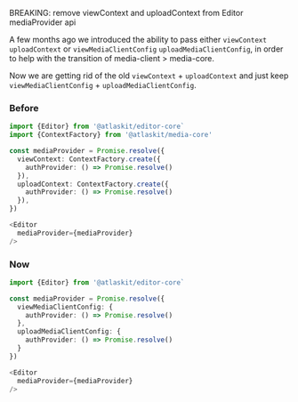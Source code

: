 BREAKING: remove viewContext and uploadContext from Editor mediaProvider api

A few months ago we introduced the ability to pass either `viewContext` `uploadContext` or `viewMediaClientConfig` `uploadMediaClientConfig`, in order to help with the transition of media-client > media-core.

Now we are getting rid of the old `viewContext` + `uploadContext` and just keep `viewMediaClientConfig` + `uploadMediaClientConfig`.

### Before

```typescript
import {Editor} from '@atlaskit/editor-core`
import {ContextFactory} from '@atlaskit/media-core'

const mediaProvider = Promise.resolve({
  viewContext: ContextFactory.create({
    authProvider: () => Promise.resolve()
  }),
  uploadContext: ContextFactory.create({
    authProvider: () => Promise.resolve()
  }),
})

<Editor
  mediaProvider={mediaProvider}
/>

```

### Now

```typescript
import {Editor} from '@atlaskit/editor-core`

const mediaProvider = Promise.resolve({
  viewMediaClientConfig: {
    authProvider: () => Promise.resolve()
  },
  uploadMediaClientConfig: {
    authProvider: () => Promise.resolve()
  }
})

<Editor
  mediaProvider={mediaProvider}
/>

```
